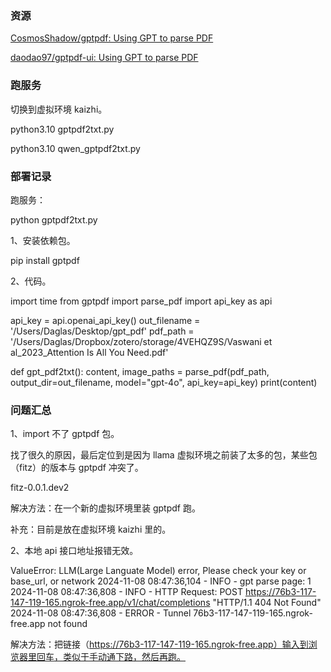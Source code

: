 ### 资源

[CosmosShadow/gptpdf: Using GPT to parse PDF](https://github.com/CosmosShadow/gptpdf?tab=readme-ov-file)

[daodao97/gptpdf-ui: Using GPT to parse PDF](https://github.com/daodao97/gptpdf-ui)

### 跑服务

切换到虚拟环境 kaizhi。

python3.10 gptpdf2txt.py

python3.10 qwen_gptpdf2txt.py

### 部署记录

跑服务：

python gptpdf2txt.py

1、安装依赖包。

pip install gptpdf

2、代码。

import time
from gptpdf import parse_pdf
import api_key as api

api_key = api.openai_api_key()
out_filename = '/Users/Daglas/Desktop/gpt_pdf'
pdf_path = '/Users/Daglas/Dropbox/zotero/storage/4VEHQZ9S/Vaswani et al_2023_Attention Is All You Need.pdf'

def gpt_pdf2txt():
    content, image_paths = parse_pdf(pdf_path, 
                                     output_dir=out_filename, 
                                     model="gpt-4o",
                                     api_key=api_key)
    print(content)

### 问题汇总

1、import 不了 gptpdf 包。

找了很久的原因，最后定位到是因为 llama 虚拟环境之前装了太多的包，某些包（fitz）的版本与 gptpdf 冲突了。

fitz-0.0.1.dev2

解决方法：在一个新的虚拟环境里装 gptpdf 跑。

补充：目前是放在虚拟环境 kaizhi 里的。

2、本地 api 接口地址报错无效。

ValueError: LLM(Large Languate Model) error, Please check your key or base_url, or network
2024-11-08 08:47:36,104 - INFO - gpt parse page: 1
2024-11-08 08:47:36,808 - INFO - HTTP Request: POST https://76b3-117-147-119-165.ngrok-free.app/v1/chat/completions "HTTP/1.1 404 Not Found"
2024-11-08 08:47:36,808 - ERROR - Tunnel 76b3-117-147-119-165.ngrok-free.app not found

解决方法：把链接（https://76b3-117-147-119-165.ngrok-free.app）输入到浏览器里回车，类似于手动通下路，然后再跑。